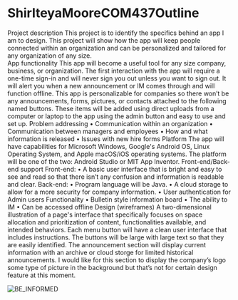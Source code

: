 # ShirlteyaMooreCOM437Outline

Project description
	This project is to identify the specifics behind an app I am to design.  This project will show how the app will keep people connected within an organization and can be personalized and tailored for any organization of any size.  
App functionality
	This app will become a useful tool for any size company, business, or organization.  The first interaction with the app will require a one-time sign-in and will never sign you out unless you want to sign out.  It will alert you when a new announcement or IM comes through and will function offline.  This app is personalizable for companies so there won’t be any announcements, forms, pictures, or contacts attached to the following named buttons. These items will be added using direct uploads from a computer or laptop to the app using the admin button and easy to use and set up.
Problem addressing
•	Communication within an organization 
•	Communication between managers and employees
•	How and what information is released
•	Issues with new hire forms
Platform
	The app will have capabilities for Microsoft Windows, Google's Android OS, Linux Operating System, and Apple macOS/iOS operating systems. The platform will be one of the two: Android Studio or MIT App Inventor.
Front-end/Back-end support
Front-end:
•	A basic user interface that is bright and easy to see and read so that there isn’t any confusion and information is readable and clear.
Back-end: 
•	Program language will be Java. 
•	A cloud storage to allow for a more security for company information. 
•	User authentication for Admin users
Functionality
•	Bulletin style information board
•	The ability to IM
•	Can be accessed offline
Design (wireframes)
A two-dimensional illustration of a page's interface that specifically focuses on space allocation and prioritization of content, functionalities available, and intended behaviors. Each menu button will have a clean user interface that includes instructions.  The buttons will be large with large text so that they are easily identified.  The announcement section will display current information with an archive or cloud storge for limited historical announcements.  I would like for this section to display the company’s logo some type of picture in the background but that’s not for certain design feature at this moment.

![BE_INFORMED](https://user-images.githubusercontent.com/105384865/175845843-3c112f7d-bf2f-44b1-8785-674655cf2804.png)
